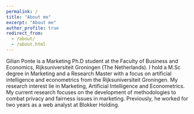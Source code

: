 ```yaml
---
permalink: /
title: "About me"
excerpt: "About me"
author_profile: true
redirect_from: 
  - /about/
  - /about.html
---
```


Gilian Ponte is a Marketing Ph.D student at the Faculty of Business and Economics, Rijksuniversiteit Groningen (The Netherlands). I hold a M.Sc degree in Marketing and a Research Master with a focus on artificial intelligence and econometrics from the Rijksuniversiteit Groningen. My research interest lie in Marketing, Artificial Intelligence and Econometrics. My current research focuses on the development of methodologies to combat privacy and fairness issues in marketing. Previously, he worked for two years as a web analyst at Blokker Holding. 

